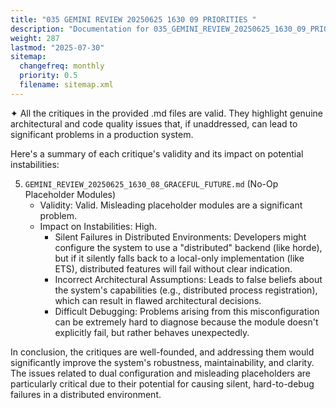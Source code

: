 ```yaml
---
title: "035 GEMINI REVIEW 20250625 1630 09 PRIORITIES "
description: "Documentation for 035_GEMINI_REVIEW_20250625_1630_09_PRIORITIES_ from the Foundation repository."
weight: 287
lastmod: "2025-07-30"
sitemap:
  changefreq: monthly
  priority: 0.5
  filename: sitemap.xml
---
```


✦ All the critiques in the provided .md files are valid. They highlight genuine architectural and code quality issues
  that, if unaddressed, can lead to significant problems in a production system.

  Here's a summary of each critique's validity and its impact on potential instabilities:
 
 

   5. `GEMINI_REVIEW_20250625_1630_08_GRACEFUL_FUTURE.md` (No-Op Placeholder Modules)
       * Validity: Valid. Misleading placeholder modules are a significant problem.
       * Impact on Instabilities: High.
           * Silent Failures in Distributed Environments: Developers might configure the system to use a "distributed"
             backend (like horde), but if it silently falls back to a local-only implementation (like ETS), distributed
              features will fail without clear indication.
           * Incorrect Architectural Assumptions: Leads to false beliefs about the system's capabilities (e.g.,
             distributed process registration), which can result in flawed architectural decisions.
           * Difficult Debugging: Problems arising from this misconfiguration can be extremely hard to diagnose because
             the module doesn't explicitly fail, but rather behaves unexpectedly.


  In conclusion, the critiques are well-founded, and addressing them would significantly improve the system's
  robustness, maintainability, and clarity. The issues related to dual configuration and misleading placeholders are
  particularly critical due to their potential for causing silent, hard-to-debug failures in a distributed
  environment.

